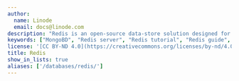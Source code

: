 ```yaml
---
author:
  name: Linode
  email: docs@linode.com
description: "Redis is an open-source data-store solution designed for deployments in high performance environments and for applications where performance and flexibility are more critical than data persistence and absolute data integrity. <br/><br/> Designed as a key-value store or a 'data structures storage system,' Redis may be considered a participant in the 'NoSQL' movement, like [MongoDB](/docs/databases/mongodb/) and [CouchDB](/docs/databases/couchdb/). The guides in this section provide both instructions for deploying the Redis server and overviews of best practices for maintaining Redis instances."
keywords: ["MongoBD", "Redis server", "Redis tutorial", "Redis guide", "NoSQL"]
license: '[CC BY-ND 4.0](https://creativecommons.org/licenses/by-nd/4.0)'
title: Redis
show_in_lists: true
aliases: ['/databases/redis/']
---
```




